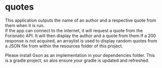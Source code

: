 # quotes

This application outputs the name of an author and a respective quote from them when it is run.  
If the app can connect to the internet, it will request a quote from the Forisnatic API.  It will then display the author and 
a quote from them  If a 200 response is not acquired, an arraylist is used to display random quotes from a JSON file from 
within the resources folder of this project.  

Please install Gson as an implementation in your dependencies folder. This is a gradle project, so alos ensure your gradle is updated and refreshed.
